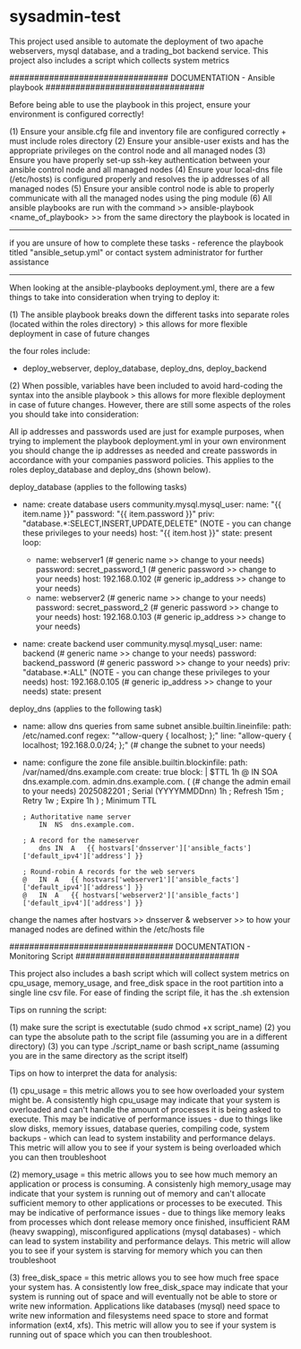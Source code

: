 # sysadmin-test
This project used ansible to automate the deployment of two apache webservers, mysql database, and a trading_bot backend service. This project also includes a script which collects system metrics

################################
DOCUMENTATION - Ansible playbook
################################

Before being able to use the playbook in this project, ensure your environment is configured correctly! 

(1) Ensure your ansible.cfg file and inventory file are configured correctly + must include roles directory 
(2) Ensure your ansible-user exists and has the appropriate privileges on the control node and all managed nodes
(3) Ensure you have properly set-up ssh-key authentication between your ansible control node and all managed nodes 
(4) Ensure your local-dns file (/etc/hosts) is configured properly and resolves the ip addresses of all managed nodes
(5) Ensure your ansible control node is able to properly communicate with all the managed nodes using the ping module 
(6) All ansible playbooks are run with the command >> ansible-playbook <name_of_playbook> >> from the same directory the playbook is located in

***
if you are unsure of how to complete these tasks - reference the playbook titled "ansible_setup.yml" or contact system administrator for further assistance 
***

When looking at the ansible-playbooks deployment.yml, there are a few things to take into consideration when trying to deploy it:

(1) The ansible playbook breaks down the different tasks into separate roles (located within the roles directory) > this allows for more flexible deployment in case of future changes

the four roles include:
 - deploy_webserver, deploy_database, deploy_dns, deploy_backend

(2) When possible, variables have been included to avoid hard-coding the syntax into the ansible playbook > this allows for more flexible deployment in case of future changes. However, there are still some aspects of the roles you should take into consideration:

All ip addresses and passwords used are just for example purposes, when trying to implement the playbook deployment.yml in your own environment you should change the ip addresses as needed and create passwords in accordance with your companies password policies. This applies to the roles deploy_database and deploy_dns (shown below). 

deploy_database (applies to the following tasks) 

- name: create database users
  community.mysql.mysql_user:
    name: "{{ item.name }}"
    password: "{{ item.password }}"
    priv: "database.*:SELECT,INSERT,UPDATE,DELETE" (NOTE - you can change these privileges to your needs) 
    host: "{{ item.host }}"
    state: present
   loop:
    - name: webserver1 (# generic name >> change to your needs)
      password: secret_password_1 (# generic password >> change to your needs) 
      host: 192.168.0.102 (# generic ip_address >> change to your needs) 
    - name: webserver2 (# generic name >> change to your needs)
      password: secret_password_2 (# generic password >> change to your needs)
      host: 192.168.0.103 (# generic ip_address >> change to your needs)

- name: create backend user
  community.mysql.mysql_user:
    name: backend (# generic name >> change to your needs) 
    password: backend_password (# generic password >> change to your needs) 
    priv: "database.*:ALL" (NOTE - you can change these privileges to your needs)
    host: 192.168.0.105 (# generic ip_address >> change to your needs) 
    state: present

deploy_dns (applies to the following task) 

- name: allow dns queries from same subnet
  ansible.builtin.lineinfile:
    path: /etc/named.conf
    regex: "^allow-query { localhost; };"
    line: "allow-query { localhost; 192.168.0.0/24; };" (# change the subnet to your needs) 

- name: configure the zone file
  ansible.builtin.blockinfile:
    path: /var/named/dns.example.com
    create: true
    block: |
      $TTL 1h
      @   IN  SOA dns.example.com. admin.dns.example.com. (    (# change the admin email to your needs) 
              2025082201 ; Serial (YYYYMMDDnn)
              1h         ; Refresh
              15m        ; Retry
              1w         ; Expire
              1h )       ; Minimum TTL

      ; Authoritative name server
          IN  NS  dns.example.com.

      ; A record for the nameserver
          dns IN  A   {{ hostvars['dnsserver']['ansible_facts']['default_ipv4']['address'] }} 

      ; Round-robin A records for the web servers
      @   IN  A   {{ hostvars['webserver1']['ansible_facts']['default_ipv4']['address'] }}
      @   IN  A   {{ hostvars['webserver2']['ansible_facts']['default_ipv4']['address'] }}

change the names after hostvars >> dnsserver & webserver >> to how your managed nodes are defined within the /etc/hosts file

#################################
DOCUMENTATION - Monitoring Script
#################################

This project also includes a bash script which will collect system metrics on cpu_usage, memory_usage, and free_disk space in the root partition into a single line csv file. For ease of finding the script file, it has the .sh extension

Tips on running the script: 

(1) make sure the script is exectutable (sudo chmod +x script_name)
(2) you can type the absolute path to the script file (assuming you are in a different directory)
(3) you can type ./script_name or bash script_name (assuming you are in the same directory as the script itself) 

Tips on how to interpret the data for analysis: 

(1) cpu_usage = this metric allows you to see how overloaded your system might be. A consistently high cpu_usage may indicate that your system is overloaded and can't handle the amount of processes it is being asked to execute. This may be indicative of performance issues - due to things like slow disks, memory issues, database queries, compiling code, system backups - which can lead to system instability and performance delays. This metric will allow you to see if your system is being overloaded which you can then troubleshoot 

(2) memory_usage = this metric allows you to see how much memory an application or process is consuming. A consistenly high memory_usage may indicate that your system is running out of memory and can't allocate sufficient memory to other applications or processes to be executed. This may be indicative of performance issues - due to things like memory leaks from processes which dont release memory once finished, insufficient RAM (heavy swapping), misconfigured applications (mysql databases) - which can lead to system instability and performance delays. This metric will allow you to see if your system is starving for memory which you can then troubleshoot

(3) free_disk_space = this metric allows you to see how much free space your system has. A consistently low free_disk_space may indicate that your system is running out of space and will eventually not be able to store or write new information. Applications like databases (mysql) need space to write new information and filesystems need space to store and format information (ext4, xfs). This metric will allow you to see if your system is running out of space which you can then troubleshoot. 

